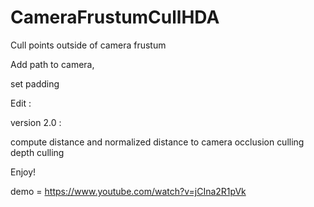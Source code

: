 # CameraFrustumCullHDA

Cull points outside of camera frustum

Add path to camera,

set padding

Edit :

version 2.0 : 

compute distance and normalized distance to camera
occlusion culling
depth culling

Enjoy!

demo = https://www.youtube.com/watch?v=jCIna2R1pVk
